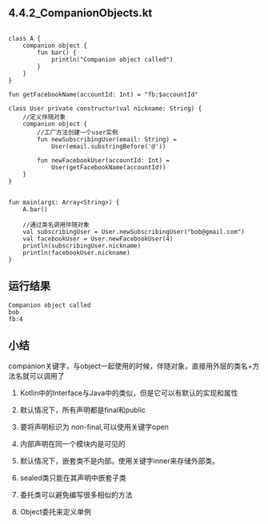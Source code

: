 ## 4.4.2_CompanionObjects.kt

```

class A {
    companion object {
        fun bar() {
            println("Companion object called")
        }
    }
}

fun getFacebookName(accountId: Int) = "fb:$accountId"

class User private constructor(val nickname: String) {
    //定义伴随对象
    companion object {
        //工厂方法创建一个user实例
        fun newSubscribingUser(email: String) =
            User(email.substringBefore('@'))

        fun newFacebookUser(accountId: Int) =
            User(getFacebookName(accountId))
    }
}


fun main(args: Array<String>) {
    A.bar()
    
    //通过类名调用伴随对象
    val subscribingUser = User.newSubscribingUser("bob@gmail.com")
    val facebookUser = User.newFacebookUser(4)
    println(subscribingUser.nickname)
    println(facebookUser.nickname)
}
```

## 运行结果

```
Companion object called
bob
fb:4
```

## 小结

companion关键字，与object一起使用的时候，伴随对象，直接用外层的类名+方法名就可以调用了

1. Kotlin中的Interface与Java中的类似，但是它可以有默认的实现和属性

2. 默认情况下，所有声明都是final和public

3. 要将声明标识为 non-final,可以使用关键字open

4. 内部声明在同一个模块内是可见的

5. 默认情况下，嵌套类不是内部。使用关键字inner来存储外部类。

6. sealed类只能在其声明中嵌套子类

7. 委托类可以避免编写很多相似的方法

8. Object委托来定义单例




